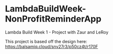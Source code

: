# LambdaBuildWeek-NonProfitReminderApp
Lambda Build Week 1 - Project with Zaur and LeRoy

This project is based off the design here: https://balsamiq.cloud/snv27r3/p50cz4t/r170F


